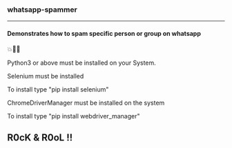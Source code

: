 ### whatsapp-spammer
 -----------------------------------------------------------
#### Demonstrates how to spam specific person or group on whatsapp
 
 💥🤖🤫
 
 Python3 or above must be installed on your System.
 
 Selenium must be installed
 
 To install type "pip install selenium"
 
 ChromeDriverManager must be installed on the system
 
 To install type "pip install webdriver_manager"
 
 R0cK & R0oL !!
 -----------------------------------------------------------
